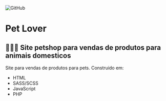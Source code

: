 ![GitHub](https://img.shields.io/github/license/adudecoder/petlover?style=for-the-badge)

# Pet Lover

## 🐶🐱🐰 Site petshop para vendas de produtos para animais domesticos

Site para vendas de produtos para pets. Construido em:
* HTML
* SASS/SCSS
* JavaScript
* PHP
